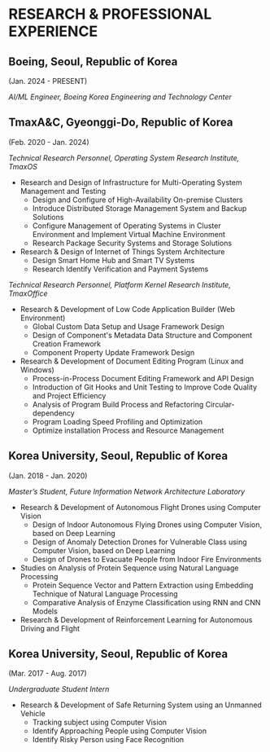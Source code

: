 # RESEARCH & PROFESSIONAL EXPERIENCE

## Boeing, Seoul, Republic of Korea

(Jan. 2024 - PRESENT)

*AI/ML Engineer, Boeing Korea Engineering and Technology Center*

## TmaxA&C, Gyeonggi-Do, Republic of Korea

(Feb. 2020 - Jan. 2024)

*Technical Research Personnel, Operating System Research Institute, TmaxOS*

- Research and Design of Infrastructure for Multi-Operating System Management and Testing
  - Design and Configure of High-Availability On-premise Clusters
  - Introduce Distributed Storage Management System and Backup Solutions
  - Configure Management of Operating Systems in Cluster Environment and Implement Virtual Machine Environment
  - Research Package Security Systems and Storage Solutions
- Research & Design of Internet of Things System Architecture
  - Design Smart Home Hub and Smart TV Systems
  - Research Identify Verification and Payment Systems

*Technical Research Personnel, Platform Kernel Research Institute, TmaxOffice*

- Research & Development of Low Code Application Builder (Web Environment)
  -	Global Custom Data Setup and Usage Framework Design
  -	Design of Component's Metadata Data Structure and Component Creation Framework
  - Component Property Update Framework Design
- Research & Development of Document Editing Program (Linux and Windows)
  - Process-in-Process Document Editing Framework and API Design
  - Introduction of Git Hooks and Unit Testing to Improve Code Quality and Project Efficiency
  - Analysis of Program Build Process and Refactoring Circular-dependency
  - Program Loading Speed Profiling and Optimization
  - Optimize installation Process and Resource Management

## Korea University, Seoul, Republic of Korea

(Jan. 2018 - Jan. 2020)

*Master’s Student, Future Information Network Architecture Laboratory*

- Research & Development of Autonomous Flight Drones using Computer Vision
  - Design of Indoor Autonomous Flying Drones using Computer Vision, based on Deep Learning
  -	Design of Anomaly Detection Drones for Vulnerable Class using Computer Vision, based on Deep Learning
  -	Design of Drones to Evacuate People from Indoor Fire Environments
- Studies on Analysis of Protein Sequence using Natural Language Processing
  -	Protein Sequence Vector and Pattern Extraction using Embedding Technique of Natural Language Processing
  - Comparative Analysis of Enzyme Classification using RNN and CNN Models
- Research & Development of Reinforcement Learning for Autonomous Driving and Flight

## Korea University, Seoul, Republic of Korea

(Mar. 2017 - Aug. 2017)

*Undergraduate Student Intern*

- Research & Development of Safe Returning System using an Unmanned Vehicle
  -	Tracking subject using Computer Vision
  -	Identify Approaching People using Computer Vision
  -	Identify Risky Person using Face Recognition
